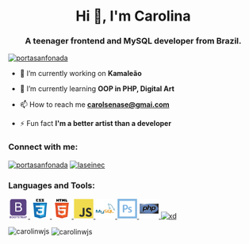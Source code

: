 <h1 align="center">Hi 👋, I'm Carolina</h1>
<h3 align="center">A teenager frontend and MySQL developer from Brazil.</h3>

<p align="left"> <a href="https://twitter.com/portasanfonada" target="blank"><img src="https://img.shields.io/twitter/follow/portasanfonada?logo=twitter&style=for-the-badge" alt="portasanfonada" /></a> </p>

- 🔭 I’m currently working on **Kamaleão**

- 🌱 I’m currently learning **OOP in PHP, Digital Art**

- 📫 How to reach me **carolsenase@gmai.com**

- ⚡ Fun fact **I'm a better artist than a developer**

<h3 align="left">Connect with me:</h3>
<p align="left">
<a href="https://twitter.com/portasanfonada" target="blank"><img align="center" src="https://icons-for-free.com/iconfiles/png/512/twitter+twitter+logo+website+icon-1320190502299816317.png" alt="portasanfonada" height="60" width="60"></a>
<a href="https://instagram.com/laseinec" target="blank"><img align="center" src="https://upload.wikimedia.org/wikipedia/commons/thumb/a/a5/Instagram_icon.png/1024px-Instagram_icon.png" alt="laseinec" height="40" width="40" /></a>
</p>

<h3 align="left">Languages and Tools:</h3>
<p align="left"> <a href="https://getbootstrap.com" target="_blank"> <img src="https://raw.githubusercontent.com/devicons/devicon/master/icons/bootstrap/bootstrap-plain-wordmark.svg" alt="bootstrap" width="40" height="40"/> </a> <a href="https://www.w3schools.com/css/" target="_blank"> <img src="https://raw.githubusercontent.com/devicons/devicon/master/icons/css3/css3-original-wordmark.svg" alt="css3" width="40" height="40"/> </a> <a href="https://www.w3.org/html/" target="_blank"> <img src="https://raw.githubusercontent.com/devicons/devicon/master/icons/html5/html5-original-wordmark.svg" alt="html5" width="40" height="40"/> </a> <a href="https://developer.mozilla.org/en-US/docs/Web/JavaScript" target="_blank"> <img src="https://raw.githubusercontent.com/devicons/devicon/master/icons/javascript/javascript-original.svg" alt="javascript" width="40" height="40"/> </a> <a href="https://www.mysql.com/" target="_blank"> <img src="https://raw.githubusercontent.com/devicons/devicon/master/icons/mysql/mysql-original-wordmark.svg" alt="mysql" width="40" height="40"/> </a> <a href="https://www.photoshop.com/en" target="_blank"> <img src="https://raw.githubusercontent.com/devicons/devicon/master/icons/photoshop/photoshop-line.svg" alt="photoshop" width="40" height="40"/> </a> <a href="https://www.php.net" target="_blank"> <img src="https://raw.githubusercontent.com/devicons/devicon/master/icons/php/php-original.svg" alt="php" width="40" height="40"/> </a> <a href="https://www.adobe.com/products/xd.html" target="_blank"> <img src="https://cdn.worldvectorlogo.com/logos/adobe-xd.svg" alt="xd" width="40" height="40"/> </a> </p>

<p><img align="left" src="https://github-readme-stats.vercel.app/api/top-langs?username=carolinwjs&show_icons=true&locale=en&layout=compact" alt="carolinwjs" /></p>

<p>&nbsp;<img align="center" src="https://github-readme-stats.vercel.app/api?username=carolinwjs&show_icons=true&locale=en" alt="carolinwjs" /></p>
